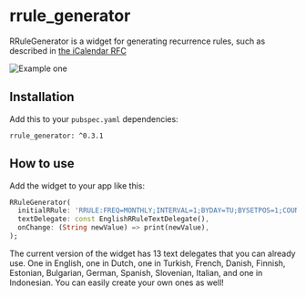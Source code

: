 # rrule_generator

RRuleGenerator is a widget for generating recurrence rules, such as described
in [the iCalendar RFC](https://datatracker.ietf.org/doc/html/rfc5545)

![Example one](https://jelter.net/rrule_example.jpg)

## Installation

Add this to your `pubspec.yaml` dependencies:

```
rrule_generator: ^0.3.1
```

## How to use

Add the widget to your app like this:

```dart
RRuleGenerator(
  initialRRule: 'RRULE:FREQ=MONTHLY;INTERVAL=1;BYDAY=TU;BYSETPOS=1;COUNT=9',
  textDelegate: const EnglishRRuleTextDelegate(),
  onChange: (String newValue) => print(newValue),
);
```

The current version of the widget has 13 text delegates that you can already use. One in English, one in Dutch, one in
Turkish, French, Danish, Finnish, Estonian, Bulgarian, German, Spanish, Slovenian, Italian, and one in Indonesian. You can easily 
create your own ones as well!
